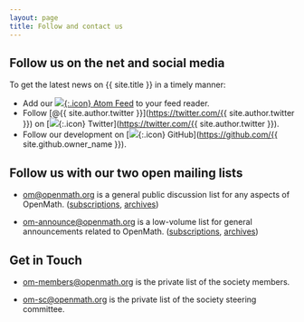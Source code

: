 ```yaml
---
layout: page
title: Follow and contact us
---
```


## Follow us on the net and social media

To get the latest news on {{ site.title }} in a timely manner:

* Add our [![](../public/feed.png){:.icon} Atom Feed](../atom.xml) to your feed reader.
* Follow [@{{ site.author.twitter }}](https://twitter.com/{{ site.author.twitter }}) on [![](../public/twitter.png){:.icon}
Twitter](https://twitter.com/{{ site.author.twitter }}).
* Follow our development on [![](../public/github.png){:.icon} GitHub](https://github.com/{{ site.github.owner_name }}).


## Follow us with our two open mailing lists

* [om@openmath.org](mailto:om@openmath.org) is a general public discussion list for any aspects of OpenMath. ([subscriptions](http://openmath.org/mailman/listinfo/om), [archives](http://openmath.org/pipermail/om/))

* [om-announce@openmath.org](mailto:om-announce@openmath.org)
    is a low-volume list for general announcements related to OpenMath. ([subscriptions](http://openmath.org/mailman/listinfo/om-announce), [archives](http://openmath.org/pipermail/om-announce/))
 

## Get in Touch


* [om-members@openmath.org](mailto:om-members@openmath.org)
    is the private list of the society members.

* [om-sc@openmath.org](mailto:om-sc@openmath.org)
    is the private list of the society steering committee.





